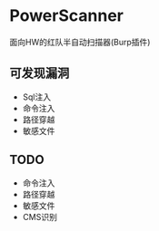 # PowerScanner
面向HW的红队半自动扫描器(Burp插件)

## 可发现漏洞
* Sql注入
* 命令注入
* 路径穿越
* 敏感文件

## TODO
* 命令注入
* 路径穿越
* 敏感文件
* CMS识别

